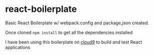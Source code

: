 # react-boilerplate
Basic React Boilerplate w/ webpack.config and package,json created.

Once cloned `npm install` to get all the dependencies installed

I have been using this boilerplate on [cloud9](https://c9.io) to build and test React applications
